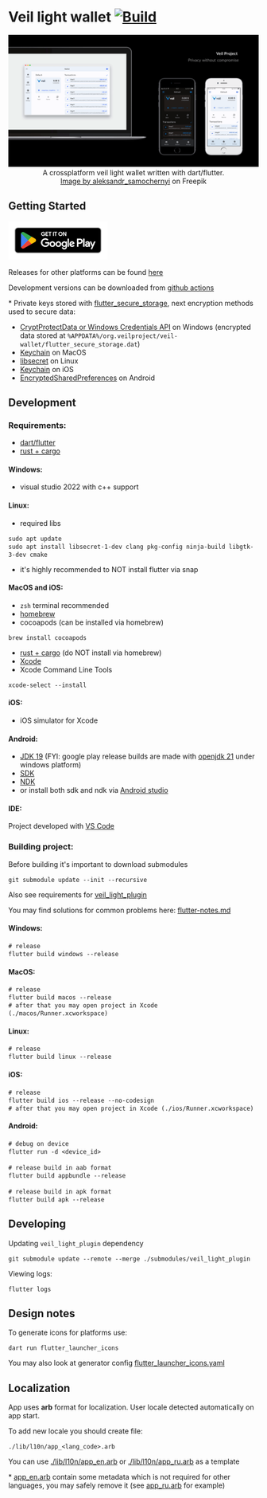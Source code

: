 # Veil light wallet [![Build](https://github.com/steel97/veil_wallet/actions/workflows/build.yaml/badge.svg)](https://github.com/steel97/veil_wallet/actions/workflows/build.yaml)
<p align="center">
<img src="docs/images/template/ghpicture.png">
A crossplatform veil light wallet written with dart/flutter.<br>
<a href="https://www.freepik.com/free-psd/smartphone-laptop-black-background-mock-up_1195596.htm#page=2&position=10&from_view=author&uuid=1256c317-acf8-4659-9eba-d4f90287b777">Image by aleksandr_samochernyi</a> on Freepik
</p>


## Getting Started
[![Get Veil Wallet on Google Play](docs/images/google-play-badge_downscale.png)](https://play.google.com/store/apps/details?id=org.veilproject.wallet)

Releases for other platforms can be found [here](https://github.com/steel97/veil_wallet/releases/)

Development versions can be downloaded from [github actions](https://github.com/steel97/veil_wallet/actions)

\* Private keys stored with [flutter_secure_storage](https://pub.dev/packages/flutter_secure_storage), next encryption methods used to secure data:
- [CryptProtectData or Windows Credentials API](https://learn.microsoft.com/en-us/windows/win32/api/dpapi/nf-dpapi-cryptprotectdata) on Windows (encrypted data stored at `%APPDATA%/org.veilproject/veil-wallet/flutter_secure_storage.dat`)
- [Keychain](https://developer.apple.com/documentation/security/keychain_services#//apple_ref/doc/uid/TP30000897-CH203-TP1) on MacOS
- [libsecret](https://wiki.gnome.org/Projects/Libsecret) on Linux
- [Keychain](https://developer.apple.com/documentation/security/keychain_services#//apple_ref/doc/uid/TP30000897-CH203-TP1) on iOS
- [EncryptedSharedPreferences](https://developer.android.com/reference/androidx/security/crypto/EncryptedSharedPreferences) on Android

## Development
### Requirements:
- [dart/flutter](https://docs.flutter.dev/get-started/install)
- [rust + cargo](https://www.rust-lang.org/tools/install)

#### Windows:
- visual studio 2022 with c++ support

#### Linux:
- required libs
```
sudo apt update
sudo apt install libsecret-1-dev clang pkg-config ninja-build libgtk-3-dev cmake
```
- it's highly recommended to NOT install flutter via snap

#### MacOS and iOS:
- `zsh` terminal recommended
- [homebrew](https://brew.sh/)
- cocoapods (can be installed via homebrew)
```
brew install cocoapods
```
- [rust + cargo](https://www.rust-lang.org/tools/install) (do NOT install via homebrew)
- [Xcode](https://apps.apple.com/us/app/xcode/id497799835?mt=12)
- Xcode Command Line Tools
```
xcode-select --install
```

#### iOS:
- iOS simulator for Xcode

#### Android:
- [JDK 19](https://jdk.java.net/19/) (FYI: google play release builds are made with [openjdk 21](https://jdk.java.net/21/) under windows platform)
- [SDK](https://developer.android.com/tools/releases/platform-tools)
- [NDK](https://developer.android.com/ndk)
- or install both sdk and ndk via [Android studio](https://developer.android.com/studio)

#### IDE:
Project developed with [VS Code](https://code.visualstudio.com/)

### Building project:
Before building it's important to download submodules
```
git submodule update --init --recursive
```

Also see requirements for [veil_light_plugin](https://github.com/steel97/veil_light_plugin)

You may find solutions for common problems here: [flutter-notes.md](docs/flutter-notes.md)

#### Windows:
```
# release
flutter build windows --release
```

#### MacOS:
```
# release
flutter build macos --release
# after that you may open project in Xcode (./macos/Runner.xcworkspace)
```

#### Linux:
```
# release
flutter build linux --release
```

#### iOS:
```
# release
flutter build ios --release --no-codesign
# after that you may open project in Xcode (./ios/Runner.xcworkspace)
```

#### Android:
```
# debug on device
flutter run -d <device_id>

# release build in aab format
flutter build appbundle --release

# release build in apk format
flutter build apk --release
```

## Developing
Updating `veil_light_plugin` dependency
```
git submodule update --remote --merge ./submodules/veil_light_plugin
```

Viewing logs:
```
flutter logs
```

## Design notes
To generate icons for platforms use:
```
dart run flutter_launcher_icons
```
You may also look at generator config [flutter_launcher_icons.yaml](flutter_launcher_icons.yaml)

## Localization
App uses **arb** format for localization. User locale detected automatically on app start.

To add new locale you should create file:
```
./lib/l10n/app_<lang_code>.arb
```
You can use [./lib/l10n/app_en.arb](lib/l10n/app_en.arb) or [./lib/l10n/app_ru.arb](lib/l10n/app_ru.arb) as a template

\* [app_en.arb](lib/l10n/app_en.arb) contain some metadata which is not required for other languages, you may safely remove it (see [app_ru.arb](lib/l10n/app_ru.arb) for example)